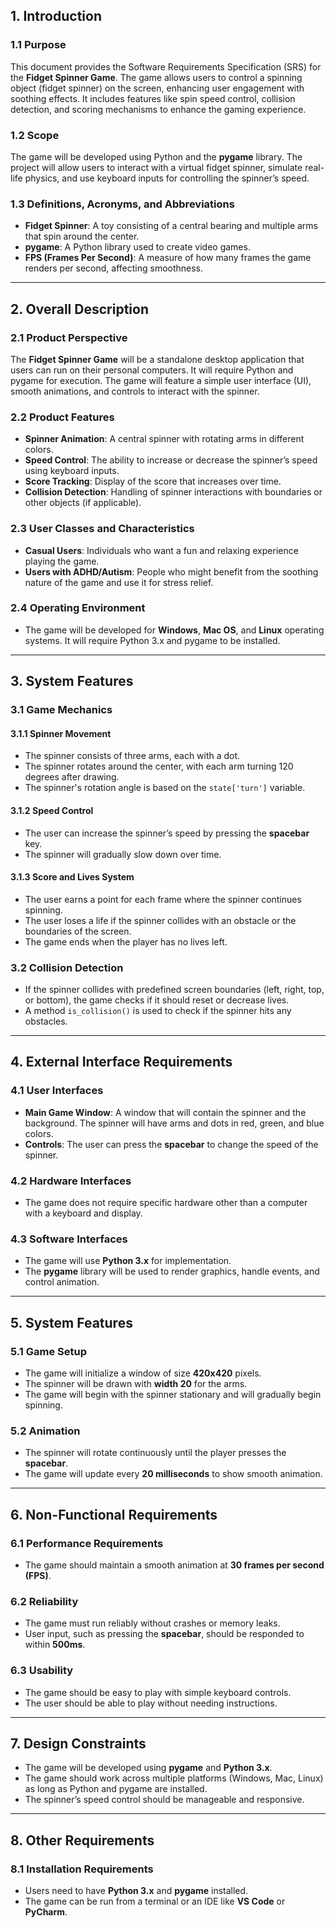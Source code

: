 
## **1. Introduction**

### **1.1 Purpose**
This document provides the Software Requirements Specification (SRS) for the **Fidget Spinner Game**. The game allows users to control a spinning object (fidget spinner) on the screen, enhancing user engagement with soothing effects. It includes features like spin speed control, collision detection, and scoring mechanisms to enhance the gaming experience.

### **1.2 Scope**
The game will be developed using Python and the **pygame** library. The project will allow users to interact with a virtual fidget spinner, simulate real-life physics, and use keyboard inputs for controlling the spinner’s speed.

### **1.3 Definitions, Acronyms, and Abbreviations**
- **Fidget Spinner**: A toy consisting of a central bearing and multiple arms that spin around the center.
- **pygame**: A Python library used to create video games.
- **FPS (Frames Per Second)**: A measure of how many frames the game renders per second, affecting smoothness.

---

## **2. Overall Description**

### **2.1 Product Perspective**
The **Fidget Spinner Game** will be a standalone desktop application that users can run on their personal computers. It will require Python and pygame for execution. The game will feature a simple user interface (UI), smooth animations, and controls to interact with the spinner.

### **2.2 Product Features**
- **Spinner Animation**: A central spinner with rotating arms in different colors.
- **Speed Control**: The ability to increase or decrease the spinner’s speed using keyboard inputs.
- **Score Tracking**: Display of the score that increases over time.
- **Collision Detection**: Handling of spinner interactions with boundaries or other objects (if applicable).

### **2.3 User Classes and Characteristics**
- **Casual Users**: Individuals who want a fun and relaxing experience playing the game.
- **Users with ADHD/Autism**: People who might benefit from the soothing nature of the game and use it for stress relief.

### **2.4 Operating Environment**
- The game will be developed for **Windows**, **Mac OS**, and **Linux** operating systems. It will require Python 3.x and pygame to be installed.

---

## **3. System Features**

### **3.1 Game Mechanics**
#### **3.1.1 Spinner Movement**
- The spinner consists of three arms, each with a dot.
- The spinner rotates around the center, with each arm turning 120 degrees after drawing.
- The spinner's rotation angle is based on the `state['turn']` variable.

#### **3.1.2 Speed Control**
- The user can increase the spinner’s speed by pressing the **spacebar** key.
- The spinner will gradually slow down over time.

#### **3.1.3 Score and Lives System**
- The user earns a point for each frame where the spinner continues spinning.
- The user loses a life if the spinner collides with an obstacle or the boundaries of the screen.
- The game ends when the player has no lives left.

### **3.2 Collision Detection**
- If the spinner collides with predefined screen boundaries (left, right, top, or bottom), the game checks if it should reset or decrease lives.
- A method `is_collision()` is used to check if the spinner hits any obstacles.

---

## **4. External Interface Requirements**

### **4.1 User Interfaces**
- **Main Game Window**: A window that will contain the spinner and the background. The spinner will have arms and dots in red, green, and blue colors.
- **Controls**: The user can press the **spacebar** to change the speed of the spinner.

### **4.2 Hardware Interfaces**
- The game does not require specific hardware other than a computer with a keyboard and display.

### **4.3 Software Interfaces**
- The game will use **Python 3.x** for implementation.
- The **pygame** library will be used to render graphics, handle events, and control animation.

---

## **5. System Features**

### **5.1 Game Setup**
- The game will initialize a window of size **420x420** pixels.
- The spinner will be drawn with **width 20** for the arms.
- The game will begin with the spinner stationary and will gradually begin spinning.

### **5.2 Animation**
- The spinner will rotate continuously until the player presses the **spacebar**.
- The game will update every **20 milliseconds** to show smooth animation.

---

## **6. Non-Functional Requirements**

### **6.1 Performance Requirements**
- The game should maintain a smooth animation at **30 frames per second (FPS)**.

### **6.2 Reliability**
- The game must run reliably without crashes or memory leaks.
- User input, such as pressing the **spacebar**, should be responded to within **500ms**.

### **6.3 Usability**
- The game should be easy to play with simple keyboard controls.
- The user should be able to play without needing instructions.

---

## **7. Design Constraints**
- The game will be developed using **pygame** and **Python 3.x**.
- The game should work across multiple platforms (Windows, Mac, Linux) as long as Python and pygame are installed.
- The spinner’s speed control should be manageable and responsive.

---

## **8. Other Requirements**

### **8.1 Installation Requirements**
- Users need to have **Python 3.x** and **pygame** installed.
- The game can be run from a terminal or an IDE like **VS Code** or **PyCharm**.
